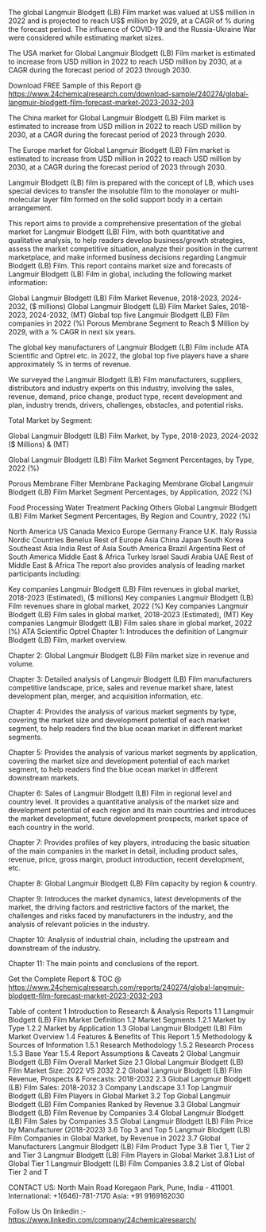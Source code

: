The global Langmuir Blodgett (LB) Film market was valued at US$ million in 2022 and is projected to reach US$ million by 2029, at a CAGR of % during the forecast period. The influence of COVID-19 and the Russia-Ukraine War were considered while estimating market sizes.

The USA market for Global Langmuir Blodgett (LB) Film market is estimated to increase from USD million in 2022 to reach USD million by 2030, at a CAGR during the forecast period of 2023 through 2030.

Download FREE Sample of this Report @ https://www.24chemicalresearch.com/download-sample/240274/global-langmuir-blodgett-film-forecast-market-2023-2032-203

The China market for Global Langmuir Blodgett (LB) Film market is estimated to increase from USD million in 2022 to reach USD million by 2030, at a CAGR during the forecast period of 2023 through 2030.

The Europe market for Global Langmuir Blodgett (LB) Film market is estimated to increase from USD million in 2022 to reach USD million by 2030, at a CAGR during the forecast period of 2023 through 2030.

Langmuir Blodgett (LB) film is prepared with the concept of LB, which uses special devices to transfer the insoluble film to the monolayer or multi-molecular layer film formed on the solid support body in a certain arrangement.

This report aims to provide a comprehensive presentation of the global market for Langmuir Blodgett (LB) Film, with both quantitative and qualitative analysis, to help readers develop business/growth strategies, assess the market competitive situation, analyze their position in the current marketplace, and make informed business decisions regarding Langmuir Blodgett (LB) Film. This report contains market size and forecasts of Langmuir Blodgett (LB) Film in global, including the following market information:

Global Langmuir Blodgett (LB) Film Market Revenue, 2018-2023, 2024-2032, ($ millions)
Global Langmuir Blodgett (LB) Film Market Sales, 2018-2023, 2024-2032, (MT)
Global top five Langmuir Blodgett (LB) Film companies in 2022 (%)
Porous Membrane Segment to Reach $ Million by 2029, with a % CAGR in next six years.

The global key manufacturers of Langmuir Blodgett (LB) Film include ATA Scientific and Optrel etc. in 2022, the global top five players have a share approximately % in terms of revenue.

We surveyed the Langmuir Blodgett (LB) Film manufacturers, suppliers, distributors and industry experts on this industry, involving the sales, revenue, demand, price change, product type, recent development and plan, industry trends, drivers, challenges, obstacles, and potential risks.

Total Market by Segment:

Global Langmuir Blodgett (LB) Film Market, by Type, 2018-2023, 2024-2032 ($ Millions) & (MT)

Global Langmuir Blodgett (LB) Film Market Segment Percentages, by Type, 2022 (%)

Porous Membrane
Filter Membrane
Packaging Membrane
Global Langmuir Blodgett (LB) Film Market Segment Percentages, by Application, 2022 (%)

Food Processing
Water Treatment
Packing
Others
Global Langmuir Blodgett (LB) Film Market Segment Percentages, By Region and Country, 2022 (%)

North America
US
Canada
Mexico
Europe
Germany
France
U.K.
Italy
Russia
Nordic Countries
Benelux
Rest of Europe
Asia
China
Japan
South Korea
Southeast Asia
India
Rest of Asia
South America
Brazil
Argentina
Rest of South America
Middle East & Africa
Turkey
Israel
Saudi Arabia
UAE
Rest of Middle East & Africa
The report also provides analysis of leading market participants including:

Key companies Langmuir Blodgett (LB) Film revenues in global market, 2018-2023 (Estimated), ($ millions)
Key companies Langmuir Blodgett (LB) Film revenues share in global market, 2022 (%)
Key companies Langmuir Blodgett (LB) Film sales in global market, 2018-2023 (Estimated), (MT)
Key companies Langmuir Blodgett (LB) Film sales share in global market, 2022 (%)
ATA Scientific
Optrel
Chapter 1: Introduces the definition of Langmuir Blodgett (LB) Film, market overview.

Chapter 2: Global Langmuir Blodgett (LB) Film market size in revenue and volume.

Chapter 3: Detailed analysis of Langmuir Blodgett (LB) Film manufacturers competitive landscape, price, sales and revenue market share, latest development plan, merger, and acquisition information, etc.

Chapter 4: Provides the analysis of various market segments by type, covering the market size and development potential of each market segment, to help readers find the blue ocean market in different market segments.

Chapter 5: Provides the analysis of various market segments by application, covering the market size and development potential of each market segment, to help readers find the blue ocean market in different downstream markets.

Chapter 6: Sales of Langmuir Blodgett (LB) Film in regional level and country level. It provides a quantitative analysis of the market size and development potential of each region and its main countries and introduces the market development, future development prospects, market space of each country in the world.

Chapter 7: Provides profiles of key players, introducing the basic situation of the main companies in the market in detail, including product sales, revenue, price, gross margin, product introduction, recent development, etc.

Chapter 8: Global Langmuir Blodgett (LB) Film capacity by region & country.

Chapter 9: Introduces the market dynamics, latest developments of the market, the driving factors and restrictive factors of the market, the challenges and risks faced by manufacturers in the industry, and the analysis of relevant policies in the industry.

Chapter 10: Analysis of industrial chain, including the upstream and downstream of the industry.

Chapter 11: The main points and conclusions of the report.

Get the Complete Report & TOC @ https://www.24chemicalresearch.com/reports/240274/global-langmuir-blodgett-film-forecast-market-2023-2032-203

Table of content
1 Introduction to Research & Analysis Reports
1.1 Langmuir Blodgett (LB) Film Market Definition
1.2 Market Segments
1.2.1 Market by Type
1.2.2 Market by Application
1.3 Global Langmuir Blodgett (LB) Film Market Overview
1.4 Features & Benefits of This Report
1.5 Methodology & Sources of Information
1.5.1 Research Methodology
1.5.2 Research Process
1.5.3 Base Year
1.5.4 Report Assumptions & Caveats
2 Global Langmuir Blodgett (LB) Film Overall Market Size
2.1 Global Langmuir Blodgett (LB) Film Market Size: 2022 VS 2032
2.2 Global Langmuir Blodgett (LB) Film Revenue, Prospects & Forecasts: 2018-2032
2.3 Global Langmuir Blodgett (LB) Film Sales: 2018-2032
3 Company Landscape
3.1 Top Langmuir Blodgett (LB) Film Players in Global Market
3.2 Top Global Langmuir Blodgett (LB) Film Companies Ranked by Revenue
3.3 Global Langmuir Blodgett (LB) Film Revenue by Companies
3.4 Global Langmuir Blodgett (LB) Film Sales by Companies
3.5 Global Langmuir Blodgett (LB) Film Price by Manufacturer (2018-2023)
3.6 Top 3 and Top 5 Langmuir Blodgett (LB) Film Companies in Global Market, by Revenue in 2022
3.7 Global Manufacturers Langmuir Blodgett (LB) Film Product Type
3.8 Tier 1, Tier 2 and Tier 3 Langmuir Blodgett (LB) Film Players in Global Market
3.8.1 List of Global Tier 1 Langmuir Blodgett (LB) Film Companies
3.8.2 List of Global Tier 2 and T

CONTACT US:
North Main Road Koregaon Park, Pune, India - 411001.
International: +1(646)-781-7170
Asia: +91 9169162030

Follow Us On linkedin :- https://www.linkedin.com/company/24chemicalresearch/
